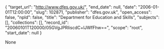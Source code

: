 {
  "target_url": "http://www.dfes.gov.uk/", 
  "end_date": null, 
  "date": "2006-01-01T12:00:00", 
  "slug": 102871, 
  "publisher": "dfes.gov.uk", 
  "open_access": false, 
  "npld": false, 
  "title": "Department for Education and Skills", 
  "subjects": [], 
  "collections": [], 
  "record_id": "20060101T120000/05GVgJPRIiscdC+lJWfFhw==", 
  "scope": "root", 
  "start_date": null
}

None